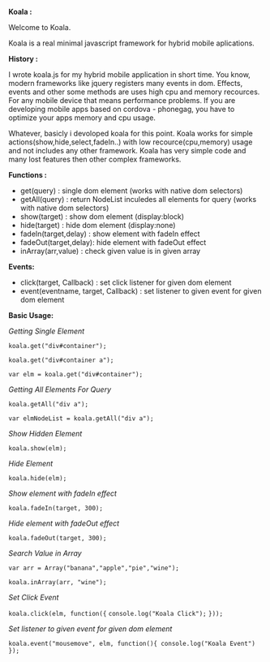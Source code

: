 **Koala :**

Welcome to Koala.

Koala is a real minimal javascript framework for hybrid mobile aplications.

**History :**

I wrote koala.js for my hybrid mobile application in short time. You know, modern frameworks like jquery registers many events in dom. Effects, events and other some methods are uses high cpu and memory recources. For any mobile device that means performance problems. If you are developing mobile apps based on cordova - phonegag, you have to optimize your apps memory and cpu usage. 

Whatever, basicly i devoloped koala for this point. Koala works for simple actions(show,hide,select,fadeIn..) with low recource(cpu,memory) usage and not includes any other framework. Koala has very simple code and many lost features then other complex frameworks.  


**Functions :**

- get(query)           : single dom element (works with native dom selectors)
- getAll(query)        : return NodeList inculedes all elements for query (works with native dom selectors)
- show(target)         : show dom element (display:block)
- hide(target)         : hide dom element (display:none)
- fadeIn(target,delay) : show element with fadeIn effect
- fadeOut(target,delay): hide element with fadeOut effect
- inArray(arr,value)   : check given value is in given array


**Events:**
- click(target, Callback)             : set click listener for given dom element 
- event(eventname, target, Callback)  : set listener to given event for given dom element 


**Basic Usage:**

_Getting Single Element_

`koala.get("div#container");`

`koala.get("div#container a");`

`var elm = koala.get("div#container");`


_Getting All Elements For Query_

`koala.getAll("div a");`

`var elmNodeList = koala.getAll("div a");`


_Show Hidden Element_

`koala.show(elm);`


_Hide Element_

`koala.hide(elm);`


_Show element with fadeIn effect_

`koala.fadeIn(target, 300);`


_Hide element with fadeOut effect_

`koala.fadeOut(target, 300);`


_Search Value in Array_

`var arr = Array("banana","apple","pie","wine");`

`koala.inArray(arr, "wine");`


_Set Click Event_

`koala.click(elm, function({`
  `console.log("Koala Click");`
`}));`


_Set listener to given event for given dom element_

`koala.event("mousemove", elm, function(){ console.log("Koala Event") });`
